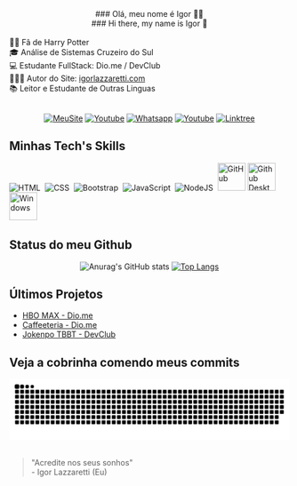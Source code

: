 <div align="center"> 
### Olá, meu nome é Igor 🙋‍♂️<br>
### Hi there, my name is Igor 👋 </div> <br> 
🧙‍♂️ Fâ de Harry Potter <br> 
🎓 Análise de Sistemas Cruzeiro do Sul <br>
💻 Estudante FullStack: Dio.me / DevClub <br>
👩🏻‍💻 Autor do Site: <a href="https://igorlazzaretti.com/">igorlazzaretti.com<a>
<br>
📚 Leitor e Estudante de Outras Linguas <br> <br>

<div align="center" >

[![MeuSite](https://img.shields.io/badge/website-000000?style=for-the-badge&logo=About.me&logoColor=white)](https://igorlazzaretti.com)
[![Youtube](https://img.shields.io/badge/LinkedIn-0077B5?style=for-the-badge&logo=linkedin&logoColor=white)](https://igorlazzaretti.com)
[![Whatsapp](https://img.shields.io/badge/WhatsApp-25D366?style=for-the-badge&logo=whatsapp&logoColor=white)](https://igorlazzaretti.com)
[![Youtube](https://img.shields.io/badge/YouTube-FF0000?style=for-the-badge&logo=youtube&logoColor=white)](https://igorlazzaretti.com)
[![Linktree](https://img.shields.io/badge/linktree-39E09B?style=for-the-badge&logo=linktree&logoColor=white)](https://igorlazzaretti.com)

</div>

## Minhas Tech's Skills
<div>
  <img src="https://cdn.jsdelivr.net/gh/devicons/devicon@latest/icons/html5/html5-original.svg" title="HTML5" alt="HTML" width="50" height="50"/>&nbsp;
  <img src="https://cdn.jsdelivr.net/gh/devicons/devicon@latest/icons/css3/css3-original.svg"  title="CSS3" alt="CSS" width="50" height="50"/>&nbsp;
  <img src="https://cdn.jsdelivr.net/gh/devicons/devicon@latest/icons/bootstrap/bootstrap-original.svg"  title="Bootstrap" alt="Bootstrap" width="50" height="50"/>&nbsp;
  <img src="https://cdn.jsdelivr.net/gh/devicons/devicon@latest/icons/javascript/javascript-original.svg" title="JavaScript" alt="JavaScript" width="50" height="50"/>&nbsp;
  <img src="https://cdn.jsdelivr.net/gh/devicons/devicon@latest/icons/nodejs/nodejs-original.svg" title="NodeJS" alt="NodeJS" width="50" height="50"/>&nbsp;
  <img src="https://cdn.jsdelivr.net/gh/devicons/devicon@latest/icons/github/github-original.svg" title="GitHub" **alt="GitHub" width="50" height="50"/>
  <img src="https://desktop.github.com/images/desktop-icon.svg" title="Github Desktop" **alt="GitHub Desktop" width="50" height="50"/>
  <img src="https://cdn.jsdelivr.net/gh/devicons/devicon@latest/icons/windows8/windows8-original.svg" title="Windows" **alt="Windows" width="50" height="50"/>
</div>


## Status do meu Github
<div align="center" >

![Anurag's GitHub stats](https://github-readme-stats.vercel.app/api?username=igorlazzaretti&theme=dark&show_icons=true)
[![Top Langs](https://github-readme-stats.vercel.app/api/top-langs/?username=igorlazzaretti&layout=compact&theme=dark)](https://github.com/anuraghazra/github-readme-stats)

</div>


## Últimos Projetos
- <a href="https://igorlazzaretti.github.io/hbomax-project-dio.me/">HBO MAX - Dio.me </a>
- <a href="https://igorlazzaretti.github.io/caffeeteria-bootstrap-dio.me/">Caffeeteria - Dio.me </a>
- <a href="https://igorlazzaretti.github.io/Desafio-JokenpoTBBT-DevClub/"> Jokenpo TBBT - DevClub </a>


## Veja a cobrinha comendo meus commits
 <picture>
  <source media="(prefers-color-scheme: dark)" srcset="https://raw.githubusercontent.com/AecioJose/AecioJose/output/github-contribution-grid-snake-dark.svg">
  <source media="(prefers-color-scheme: light)" srcset="https://raw.githubusercontent.com/AecioJose/AecioJose/output/github-contribution-grid-snake.svg">
  <img alt="github contribution grid snake animation" src="https://raw.githubusercontent.com/AecioJose/AecioJose/output/github-contribution-grid-snake.svg">
</picture> <br>

##

> "Acredite nos seus sonhos" <br> - Igor Lazzaretti (Eu)
 






<!--

Fontes:
Ensino
https://www.youtube.com/watch?v=cRoBt6AZgjc
Badges
https://dev.to/envoy_/150-badges-for-github-pnk

SVGs
https://devicon.dev/






**igorlazzaretti/igorlazzaretti** is a ✨ _special_ ✨ repository because its `README.md` (this file) appears on your GitHub profile.

Here are some ideas to get you started:

- 🔭 I’m currently working on ...
- 🌱 I’m currently learning ...
- 👯 I’m looking to collaborate on ...
- 🤔 I’m looking for help with ...
- 💬 Ask me about ...
- 📫 How to reach me: ...
- 😄 Pronouns: ...
- ⚡ Fun fact: ...






<div>
  <img src="https://github.com/devicons/devicon/blob/master/icons/java/java-original-wordmark.svg" title="Java" alt="Java" width="40" height="40"/>&nbsp;
  <img src="https://github.com/devicons/devicon/blob/master/icons/react/react-original-wordmark.svg" title="React" alt="React" width="40" height="40"/>&nbsp;
  <img src="https://github.com/devicons/devicon/blob/master/icons/spring/spring-original-wordmark.svg" title="Spring" alt="Spring" width="40" height="40"/>&nbsp;
  <img src="https://github.com/devicons/devicon/blob/master/icons/materialui/materialui-original.svg" title="Material UI" alt="Material UI" width="40" height="40"/>&nbsp;
  <img src="https://github.com/devicons/devicon/blob/master/icons/flutter/flutter-original.svg" title="Flutter" alt="Flutter" width="40" height="40"/>&nbsp;
  <img src="https://github.com/devicons/devicon/blob/master/icons/redux/redux-original.svg" title="Redux" alt="Redux " width="40" height="40"/>&nbsp;
  <img src="https://github.com/devicons/devicon/blob/master/icons/css3/css3-plain-wordmark.svg"  title="CSS3" alt="CSS" width="40" height="40"/>&nbsp;
  <img src="https://github.com/devicons/devicon/blob/master/icons/html5/html5-original.svg" title="HTML5" alt="HTML" width="40" height="40"/>&nbsp;
  <img src="https://github.com/devicons/devicon/blob/master/icons/javascript/javascript-original.svg" title="JavaScript" alt="JavaScript" width="40" height="40"/>&nbsp;
  <img src="https://github.com/devicons/devicon/blob/master/icons/firebase/firebase-plain-wordmark.svg" title="Firebase" alt="Firebase" width="40" height="40"/>&nbsp;
  <img src="https://github.com/devicons/devicon/blob/master/icons/gatsby/gatsby-original.svg" title="Gatsby"  alt="Gatsby" width="40" height="40"/>&nbsp;
  <img src="https://github.com/devicons/devicon/blob/master/icons/mysql/mysql-original-wordmark.svg" title="MySQL"  alt="MySQL" width="40" height="40"/>&nbsp;
  <img src="https://github.com/devicons/devicon/blob/master/icons/nodejs/nodejs-original-wordmark.svg" title="NodeJS" alt="NodeJS" width="40" height="40"/>&nbsp;
  <img src="https://github.com/devicons/devicon/blob/master/icons/amazonwebservices/amazonwebservices-plain-wordmark.svg" title="AWS" alt="AWS" width="40" height="40"/>&nbsp;
  <img src="https://github.com/devicons/devicon/blob/master/icons/git/git-original-wordmark.svg" title="Git" **alt="Git" width="40" height="40"/>
</div>

-->